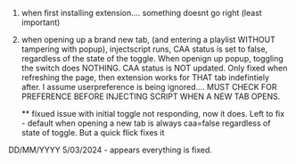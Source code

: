 1. when first installing extension.... something doesnt go right (least important)

2. when opening up a brand new tab, (and entering a playlist WITHOUT tampering with popup), injectscript runs, CAA status is set to false, regardless of the state of the toggle. When openign up popup, toggling the switch does NOTHING. CAA status is NOT updated. Only fixed when refreshing the page, then extension works for THAT tab indefintiely after. 
    I assume userpreference is being ignored.... MUST CHECK FOR PREFERENCE BEFORE INJECTING SCRIPT WHEN A NEW TAB OPENS.

    ** fixued issue with initial toggle not responding, now it does. 
    Left to fix - default when opening a new tab is always caa=false regardless of state of toggle. But a quick flick fixes it

DD/MM/YYYY
5/03/2024 - appears everything is fixed.
    